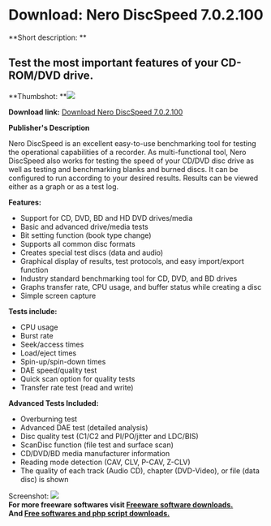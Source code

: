 # Download: Nero DiscSpeed 7.0.2.100

**Short description: **

## Test the most important features of your CD-ROM/DVD drive.

  
**Thumbshot: **![](http://www.freewarefiles.com/screenshot/nerodiscspeed5_md.jpg)   
  
**Download link:** [Download Nero DiscSpeed 7.0.2.100](http://freesoftwares.boysofts.com/Nero-DiscSpeed_program_41362.html)  
  

**Publisher's Description**  
  

Nero DiscSpeed is an excellent easy-to-use benchmarking tool for testing the
operational capabilities of a recorder. As multi-functional tool, Nero
DiscSpeed also works for testing the speed of your CD/DVD disc drive as well
as testing and benchmarking blanks and burned discs. It can be configured to
run according to your desired results. Results can be viewed either as a graph
or as a test log.

**Features:**

  * Support for CD, DVD, BD and HD DVD drives/media 
  * Basic and advanced drive/media tests 
  * Bit setting function (book type change) 
  * Supports all common disc formats 
  * Creates special test discs (data and audio) 
  * Graphical display of results, test protocols, and easy import/export function 
  * Industry standard benchmarking tool for CD, DVD, and BD drives 
  * Graphs transfer rate, CPU usage, and buffer status while creating a disc 
  * Simple screen capture 

**Tests include:**

  * CPU usage 
  * Burst rate 
  * Seek/access times 
  * Load/eject times 
  * Spin-up/spin-down times 
  * DAE speed/quality test 
  * Quick scan option for quality tests 
  * Transfer rate test (read and write) 

**Advanced Tests Included:**

  * Overburning test 
  * Advanced DAE test (detailed analysis) 
  * Disc quality test (C1/C2 and PI/PO/jitter and LDC/BIS) 
  * ScanDisc function (file test and surface scan) 
  * CD/DVD/BD media manufacturer information 
  * Reading mode detection (CAV, CLV, P-CAV, Z-CLV) 
  * The quality of each track (Audio CD), chapter (DVD-Video), or file (data disc) is shown 

  
  
Screenshot: ![](http://www.freewarefiles.com/screenshot/nerodiscspeed5.jpg)  
**For more freeware softwares visit [Freeware software downloads.](http://freesoftwares.boysofts.com/)**   
**And [Free softwares and php script downloads.](http://www.boysofts.com/)**

